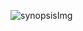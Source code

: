 ![synopsisImg](https://github.com/gopalgupta0007/synopsis/assets/105534501/ad4ddd4c-4c68-42c4-a204-a95178a5e24b)
